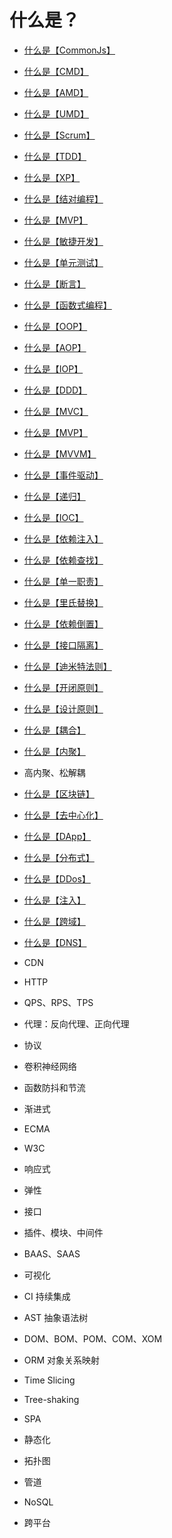# 什么是？

* [什么是【CommonJs】](./src/glossary/commonjs.md)
* [什么是【CMD】](./src/glossary/cmd.md)
* [什么是【AMD】](./src/glossary/amd.md)
* [什么是【UMD】](./src/glossary/umd.md)

* [什么是【Scrum】](./src/glossary/scrum.md)
* [什么是【TDD】](./src/glossary/tdd.md)
* [什么是【XP】](./src/glossary/xp.md)
* [什么是【结对编程】](./src/glossary/pair-programming.md)
* [什么是【MVP】](./src/glossary/mvp.md)
* [什么是【敏捷开发】](./src/glossary/agile-development.md)
* [什么是【单元测试】](./src/glossary/unit-test.md)
* [什么是【断言】](./src/glossary/assert.md)

* [什么是【函数式编程】](./src/glossary/functional-programming.md)
* [什么是【OOP】](./src/glossary/oop.md)
* [什么是【AOP】](./src/glossary/aop.md)
* [什么是【IOP】](./src/glossary/iop.md)
* [什么是【DDD】](./src/glossary/ddd.md)
* [什么是【MVC】](./src/glossary/mvx-mvc.md)
* [什么是【MVP】](./src/glossary/mvx-mvp.md)
* [什么是【MVVM】](./src/glossary/mvx-mvvm.md)
* [什么是【事件驱动】](./src/glossary/event-driven.md)

* [什么是【递归】](./src/glossary/recursion.md)
* [什么是【IOC】](./src/glossary/ioc.md)
* [什么是【依赖注入】](./src/glossary/ioc-di.md)
* [什么是【依赖查找】](./src/glossary/ioc-dl.md)
* [什么是【单一职责】](./src/glossary/dp-srp.md)
* [什么是【里氏替换】](./src/glossary/dp-lsp.md)
* [什么是【依赖倒置】](./src/glossary/dp-dip.md)
* [什么是【接口隔离】](./src/glossary/dp-isp.md)
* [什么是【迪米特法则】](./src/glossary/dp-lod.md)
* [什么是【开闭原则】](./src/glossary/dp-ocd.md)
* [什么是【设计原则】](./src/glossary/dp-def.md)
* [什么是【耦合】](./src/glossary/coupling.md)
* [什么是【内聚】](./src/glossary/cohesion.md)
* 高内聚、松解耦

* [什么是【区块链】](./src/glossary/blockchain.md)
* [什么是【去中心化】](./src/glossary/decentralization.md)
* [什么是【DApp】](./src/glossary/dapp.md)
* [什么是【分布式】](./src/glossary/distributed.md)

* [什么是【DDos】](./src/glossary/ddos.md)
* [什么是【注入】](./src/glossary/injection.md)
* [什么是【跨域】](./src/glossary/cors.md)
* [什么是【DNS】](./src/glossary/dns.md)
* CDN
* HTTP
* QPS、RPS、TPS
* 代理：反向代理、正向代理
* 协议

* 卷积神经网络
* 函数防抖和节流
* 渐进式
* ECMA
* W3C
* 响应式
* 弹性
* 接口
* 插件、模块、中间件
* BAAS、SAAS
* 可视化
* CI 持续集成 
* AST 抽象语法树
* DOM、BOM、POM、COM、XOM
* ORM 对象关系映射
* Time Slicing
* Tree-shaking
* SPA
* 静态化
* 拓扑图
* 管道
* NoSQL
* 跨平台
